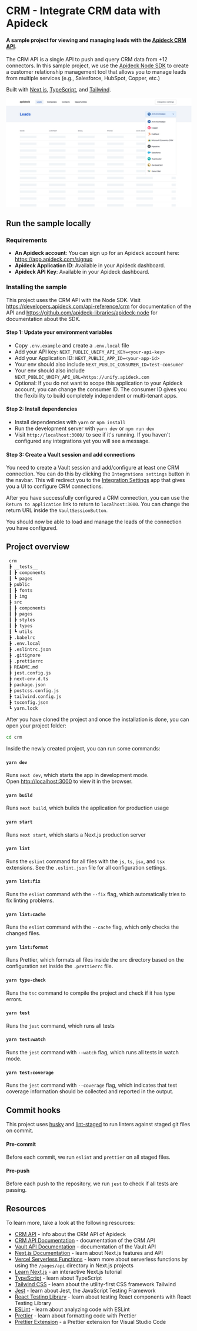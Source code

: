 # CRM - Integrate CRM data with Apideck

#### A sample project for viewing and managing leads with the [Apideck CRM API](https://developers.apideck.com/api-reference/crm).

The CRM API is a single API to push and query CRM data from +12 connectors. In this sample project, we use the [Apideck Node SDK](https://www.npmjs.com/package/@apideck/node) to create a customer relationship management tool that allows you to manage leads from multiple services (e.g., Salesforce, HubSpot, Copper, etc.)

Built with [Next.js](https://nextjs.org/), [TypeScript](https://www.typescriptlang.org/), and [Tailwind](https://tailwindcss.com/).

![](/public/img/screenshot.jpg)

## Run the sample locally

### Requirements

- **An Apideck account**: You can sign up for an Apideck account here: https://app.apideck.com/signup
- **Apideck Application ID**: Available in your Apideck dashboard.
- **Apideck API Key**: Available in your Apideck dashboard.

### Installing the sample

This project uses the CRM API with the Node SDK. Visit https://developers.apideck.com/api-reference/crm for documentation of the API and https://github.com/apideck-libraries/apideck-node for documentation about the SDK.

#### Step 1: Update your environment variables

- Copy `.env.example` and create a `.env.local` file
- Add your API key: `NEXT_PUBLIC_UNIFY_API_KEY=<your-api-key>`
- Add your Application ID: `NEXT_PUBLIC_APP_ID=<your-app-id>`
- Your env should also include `NEXT_PUBLIC_CONSUMER_ID=test-consumer`
- Your env should also include `NEXT_PUBLIC_UNIFY_API_URL=https://unify.apideck.com`
- Optional: If you do not want to scope this application to your Apideck account, you can change the consumer ID. The consumer ID gives you the flexibility to build completely independent or multi-tenant apps.

#### Step 2: Install dependencies

- Install dependencies with `yarn` or `npm install`
- Run the development server with `yarn dev` or `npm run dev`
- Visit `http://localhost:3000/` to see if it's running. If you haven't configured any integrations yet you will see a message.

#### Step 3: Create a Vault session and add connections

You need to create a Vault session and add/configure at least one CRM connection. You can do this by clicking the `Integrations settings` button in the navbar. This will redirect you to the [Integration Settings](https://github.com/apideck-samples/integration-settings) app that gives you a UI to configure CRM connections.

After you have successfully configured a CRM connection, you can use the `Return to application` link to return to `localhost:3000`. You can change the return URL inside the `VaultSessionButton`.

You should now be able to load and manage the leads of the connection you have configured.

## Project overview

```
 crm
 ┣ __tests__
 ┃ ┣ components
 ┃ ┗ pages
 ┣ public
 ┃ ┣ fonts
 ┃ ┣ img
 ┣ src
 ┃ ┣ components
 ┃ ┣ pages
 ┃ ┣ styles
 ┃ ┣ types
 ┃ ┗ utils
 ┣ .babelrc
 ┣ .env.local
 ┣ .eslintrc.json
 ┣ .gitignore
 ┣ .prettierrc
 ┣ README.md
 ┣ jest.config.js
 ┣ next-env.d.ts
 ┣ package.json
 ┣ postcss.config.js
 ┣ tailwind.config.js
 ┣ tsconfig.json
 ┗ yarn.lock
```

After you have cloned the project and once the installation is done, you can open your project folder:

```sh
cd crm
```

Inside the newly created project, you can run some commands:

#### `yarn dev`

Runs `next dev`, which starts the app in development mode.<br>
Open [http://localhost:3000](http://localhost:3000) to view it in the browser.

#### `yarn build`

Runs `next build`, which builds the application for production usage

#### `yarn start`

Runs `next start`, which starts a Next.js production server

#### `yarn lint`

Runs the `eslint` command for all files with the `js`, `ts`, `jsx`, and `tsx` extensions. See the `.eslint.json` file for all configuration settings.

#### `yarn lint:fix`

Runs the `eslint` command with the `--fix` flag, which automatically tries to fix linting problems.

#### `yarn lint:cache`

Runs the `eslint` command with the `--cache` flag, which only checks the changed files.

#### `yarn lint:format`

Runs Prettier, which formats all files inside the `src` directory based on the configuration set inside the `.prettierrc` file.

#### `yarn type-check`

Runs the `tsc` command to compile the project and check if it has type errors.

#### `yarn test`

Runs the `jest` command, which runs all tests

#### `yarn test:watch`

Runs the `jest` command with `--watch` flag, which runs all tests in watch mode.

#### `yarn test:coverage`

Runs the `jest` command with `--coverage` flag, which indicates that test coverage information should be collected and reported in the output.

## Commit hooks

This project uses [husky](https://github.com/typicode/husky) and [lint-staged](https://github.com/okonet/lint-staged) to run linters against staged git files on commit.

#### Pre-commit

Before each commit, we run `eslint` and `prettier` on all staged files.

#### Pre-push

Before each push to the repository, we run `jest` to check if all tests are passing.

## Resources

To learn more, take a look at the following resources:

- [CRM API](https://www.apideck.com/crm-api) - info about the CRM API of Apideck
- [CRM API Documentation](https://developers.apideck.com/api-reference/crm) - documentation of the CRM API
- [Vault API Documentation](https://developers.apideck.com/api-reference/vault) - documentation of the Vault API
- [Next.js Documentation](https://nextjs.org/docs) - learn about Next.js features and API
- [Vercel Serverless Functions](https://vercel.com/docs/serverless-functions/introduction) - learn more about serverless functions by using the `/pages/api` directory in Next.js projects
- [Learn Next.js](https://nextjs.org/learn) - an interactive Next.js tutorial
- [TypeScript](https://www.typescriptlang.org/) - learn about TypeScript
- [Tailwind CSS](https://tailwindcss.com/) - learn about the utility-first CSS framework Tailwind
- [Jest](https://jestjs.io/) - learn about Jest, the JavaScript Testing Framework
- [React Testing Library](https://testing-library.com/docs/react-testing-library/intro/) - learn about testing React components with React Testing Library
- [ESLint](https://eslint.org/) - learn about analyzing code with ESLint
- [Prettier](https://eslint.org/) - learn about formatting code with Prettier
- [Prettier Extension](https://marketplace.visualstudio.com/items?itemName=esbenp.prettier-vscode) - a Prettier extension for Visual Studio Code
